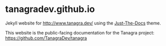 # tanagradev.github.io

Jekyll website for http://www.tanagra.dev/ using the [Just-The-Docs](https://pmarsceill.github.io/just-the-docs/) theme.

This website is the public-facing documentation for the Tanagra project: https://github.com/TanagraDev/tanagra
